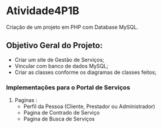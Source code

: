 # Atividade4P1B
Criação de um projeto em PHP com Database MySQL.

## Objetivo Geral do Projeto:
  - Criar um site de Gestão de Serviços;
  - Vincular com banco de dados MySQL;
  - Criar as classes conforme os diagramas de classes feitos;

### Implementações para o Portal de Serviços

  1. Paginas :
      - Perfil da Pessoa (Cliente, Prestador ou Administrador)
      - Pagina de Contrado de Serviço
      - Pagina de Busca de Serviços
